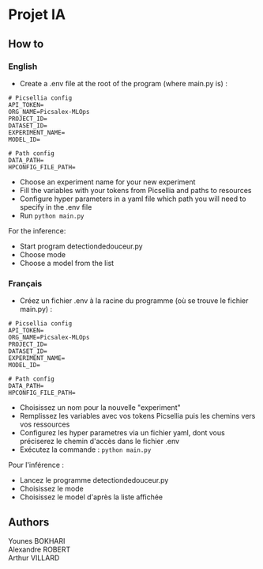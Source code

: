 # Projet IA

## How to
### English

- Create a .env file at the root of the program (where main.py is) :

```.env
# Picsellia config
API_TOKEN=
ORG_NAME=Picsalex-MLOps
PROJECT_ID=
DATASET_ID=
EXPERIMENT_NAME=
MODEL_ID=

# Path config
DATA_PATH=
HPCONFIG_FILE_PATH=
```

- Choose an experiment name for your new experiment
- Fill the variables with your tokens from Picsellia and paths to resources
- Configure hyper parameters in a yaml file which path you will need to specify in the .env file
- Run ```python main.py```

For the inference:

- Start program detectiondedouceur.py
- Choose mode
- Choose a model from the list

### Français

- Créez un fichier .env à la racine du programme (où se trouve le fichier main.py) :

```.env
# Picsellia config
API_TOKEN=
ORG_NAME=Picsalex-MLOps
PROJECT_ID=
DATASET_ID=
EXPERIMENT_NAME=
MODEL_ID=

# Path config
DATA_PATH=
HPCONFIG_FILE_PATH=
```

- Choisissez un nom pour la nouvelle "experiment"
- Remplissez les variables avec vos tokens Picsellia puis les chemins vers vos ressources
- Configurez les hyper parametres via un fichier yaml, dont vous préciserez le chemin d'accès dans le fichier .env
- Exécutez la commande : ```python main.py```

Pour l'inférence :

- Lancez le programme detectiondedouceur.py
- Choisissez le mode
- Choisissez le model d'après la liste affichée

## Authors

Younes BOKHARI  
Alexandre ROBERT  
Arthur VILLARD  
